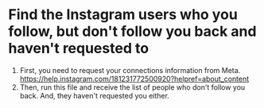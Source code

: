 # Find the Instagram users who you follow, but don't follow you back and haven't requested to
1) First, you need to request your connections information from Meta. https://help.instagram.com/181231772500920?helpref=about_content
3) Then, run this file and receive the list of people who don't follow you back. And, they haven't requested you either.
